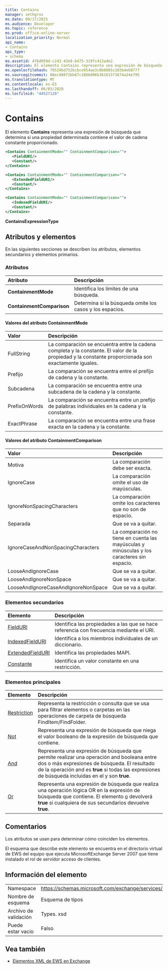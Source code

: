 ```yaml
---
title: Contains
manager: sethgros
ms.date: 09/17/2015
ms.audience: Developer
ms.topic: reference
ms.prod: office-online-server
localization_priority: Normal
api_name:
- Contains
api_type:
- schema
ms.assetid: 476d059d-c243-43e9-b475-319fc413ade2
description: El elemento Contains representa una expresión de búsqueda que determina si una propiedad determinada contiene el valor de cadena constante proporcionado.
ms.openlocfilehash: 79529bd752bcbce954ae3c8b0085c203b4eb8777
ms.sourcegitcommit: 88ec988f2bb67c1866d06b361615f3674a24e795
ms.translationtype: MT
ms.contentlocale: es-ES
ms.lasthandoff: 06/03/2020
ms.locfileid: "44527120"
---
```

# <a name="contains"></a>Contains

El elemento **Contains** representa una expresión de búsqueda que determina si una propiedad determinada contiene el valor de cadena constante proporcionado. 
  
```xml
<Contains ContainmentMode="" ContainmentComparison="">
   <FieldURI/>
   <Constant/>
</Contains>
```

```xml
<Contains ContainmentMode="" ContainmentComparison="">
   <ExtendedFieldURI/>
   <Constant/>
</Contains>
```

```xml
<Contains ContainmentMode="" ContainmentComparison="">
   <IndexedFieldURI/>
   <Constant/>
</Contains>
```


**ContainsExpressionType**

## <a name="attributes-and-elements"></a>Atributos y elementos

En las siguientes secciones se describen los atributos, elementos secundarios y elementos primarios.
  
### <a name="attributes"></a>Atributos

|**Atributo**|**Descripción**|
|:-----|:-----|
|**ContainmentMode** <br/> |Identifica los límites de una búsqueda.  <br/> |
|**ContainmentComparison** <br/> |Determina si la búsqueda omite los casos y los espacios.  <br/> |
   
#### <a name="containmentmode-attribute-values"></a>Valores del atributo ContainmentMode

|**Valor**|**Descripción**|
|:-----|:-----|
|FullString  <br/> |La comparación se encuentra entre la cadena completa y la constante. El valor de la propiedad y la constante proporcionada son exactamente iguales.  <br/> |
|Prefijo  <br/> |La comparación se encuentra entre el prefijo de cadena y la constante.  <br/> |
|Subcadena  <br/> |La comparación se encuentra entre una subcadena de la cadena y la constante.  <br/> |
|PrefixOnWords  <br/> |La comparación se encuentra entre un prefijo de palabras individuales en la cadena y la constante.  <br/> |
|ExactPhrase  <br/> |La comparación se encuentra entre una frase exacta en la cadena y la constante.  <br/> |
   
#### <a name="containmentcomparison-attribute-values"></a>Valores del atributo ContainmentComparison

|**Valor**|**Descripción**|
|:-----|:-----|
|Motiva  <br/> |La comparación debe ser exacta.  <br/> |
|IgnoreCase  <br/> |La comparación omite el uso de mayúsculas.  <br/> |
|IgnoreNonSpacingCharacters  <br/> |La comparación omite los caracteres que no son de espacio.  <br/> |
|Separada  <br/> |Que se va a quitar.  <br/> |
|IgnoreCaseAndNonSpacingCharacters  <br/> |La comparación no tiene en cuenta las mayúsculas y minúsculas y los caracteres sin espacio.  <br/> |
|LooseAndIgnoreCase  <br/> |Que se va a quitar.  <br/> |
|LooseAndIgnoreNonSpace  <br/> |Que se va a quitar.  <br/> |
|LooseAndIgnoreCaseAndIgnoreNonSpace  <br/> |Que se va a quitar.  <br/> |
   
### <a name="child-elements"></a>Elementos secundarios

|**Elemento**|**Descripción**|
|:-----|:-----|
|[FieldURI](fielduri.md) <br/> |Identifica las propiedades a las que se hace referencia con frecuencia mediante el URI.  <br/> |
|[IndexedFieldURI](indexedfielduri.md) <br/> |Identifica a los miembros individuales de un diccionario.  <br/> |
|[ExtendedFieldURI](extendedfielduri.md) <br/> |Identifica las propiedades MAPI.  <br/> |
|[Constante](constant.md) <br/> |Identifica un valor constante en una restricción.  <br/> |
   
### <a name="parent-elements"></a>Elementos principales

|**Elemento**|**Descripción**|
|:-----|:-----|
|[Restriction](restriction.md) <br/> |Representa la restricción o consulta que se usa para filtrar elementos o carpetas en las operaciones de carpeta de búsqueda FindItem/FindFolder.  <br/> |
|[Not](not.md) <br/> |Representa una expresión de búsqueda que niega el valor booleano de la expresión de búsqueda que contiene.  <br/> |
|[And](and.md) <br/> |Representa una expresión de búsqueda que permite realizar una operación and booleana entre dos o más expresiones de búsqueda. El resultado de la operación and es **true** si todas las expresiones de búsqueda incluidas en el y son **true**.  <br/> |
|[Or](or.md) <br/> |Representa una expresión de búsqueda que realiza una operación lógica OR en la expresión de búsqueda que contiene. El elemento [o](or.md) devolverá **true** si cualquiera de sus secundarios devuelve **true**.  <br/> |
   
## <a name="remarks"></a>Comentarios

Los atributos se usan para determinar cómo coinciden los elementos.
  
El esquema que describe este elemento se encuentra en el directorio virtual de EWS del equipo que ejecuta MicrosoftExchange Server 2007 que tiene instalado el rol de servidor acceso de clientes.
  
## <a name="element-information"></a>Información del elemento

|||
|:-----|:-----|
|Namespace  <br/> |https://schemas.microsoft.com/exchange/services/2006/types  <br/> |
|Nombre de esquema  <br/> |Esquema de tipos  <br/> |
|Archivo de validación  <br/> |Types. xsd  <br/> |
|Puede estar vacío  <br/> |Falso  <br/> |
   
## <a name="see-also"></a>Vea también

- [Elementos XML de EWS en Exchange](ews-xml-elements-in-exchange.md)

